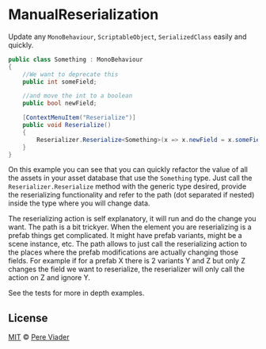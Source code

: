 # ManualReserialization

Update any `MonoBehaviour`, `ScriptableObject`, `SerializedClass` easily and quickly.

```csharp
public class Something : MonoBehaviour
{
    //We want to deprecate this
    public int someField;

    //and move the int to a boolean
    public bool newField;

    [ContextMenuItem("Reserialize")]
    public void Reserialize()
    {
        Reserializer.Reserialize<Something>(x => x.newField = x.someField == 1, new [] {"someField"});
    }
}
```


On this example you can see that you can quickly refactor the value of all the assets in your asset database that use the `Something` type.
Just call the `Reserializer.Reserialize` method with the generic type desired, provide the reserializing functionality and refer to the path (dot separated if nested) inside the type where you will change data.

The reserializing action is self explanatory, it will run and do the change you want.
The path is a bit trickyer. When the element you are reserializing is a prefab things get complicated. It might have prefab variants, might be a scene instance, etc. The path allows to just call the reserializing action to the places where the prefab modifications are actually changing those fields. For example if for a prefab X there is 2 variants Y and Z but only Z changes the field we want to reserialize, the reserializer will only call the action on Z and ignore Y.

See the tests for more in depth examples.


## License

[MIT](LICENSE.md) © [Pere Viader](https://github.com/PereViader)